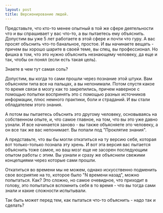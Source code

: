 ```yaml
---
layout: post
title: Версионирование людей.
---
```


Представьте, что кто-то менее опытный в той же сфере деятельности что и вы спрашивает у вас что-то, а вы пытаетесь ему объяснить.
Допустим вы уже 5 лет работаете в этой сфере и почти что гуру.
А вас просят объснить что-то банальное, простое. 
И вы начинаете вещать - причем вы хорошо шарите в своей теме, вы спец, вы профессионал.
Но фишка в том, что это нужно объяснить незнающему человеку, да еще и так, чтобы он понял (если есть такая цель).

Знаете в чем тут самая соль? 

Допустим, вы когда то сами прошли через познание этой штуки. Вам объясняли типа все на пальцах, а вы непонимали. 
Потом спустя какое то время связи в мозгу как то закрепились, причем наверное с помощью попытки воспринять это с помощью разных источников информации, 
плюс немного практики, боли и страданий. И вы стали обладателем этого знания.

А потом вы пытаетесь объснить это другому человеку, основываясь на собственном опыте, и, что самое главное, на том, что вы это уже давно узнали.
И все начинается заново - вы также объясняете это человеку, а он все так же вас непонимает. Вы попали под "Проклятие знания".

А представьте, что вы бы могли откатиться на ту версию себя, которая вот только-только познала эту хрень. И вот эта версия вас пытается объяснить тоже самое,
но ваш мозг еще не засорен последующим опытом работы с этим. Вы узнали и сразу же объяснили свежими концепциями через которые сами прошли. 

Откатиться во времени мы не можем, однако искусственно подменить свое восриятие на то, которое было "N времени назад", можно попытаться. Как? Это сложно, но самое очевидное, что приходит в голову, это попытаться вспомнить себя в то время - что вы тогда сами знали и какие сложности испытывали.

Так быть может перед тем, как пытаться что-то объяснить - надо так и сделать?